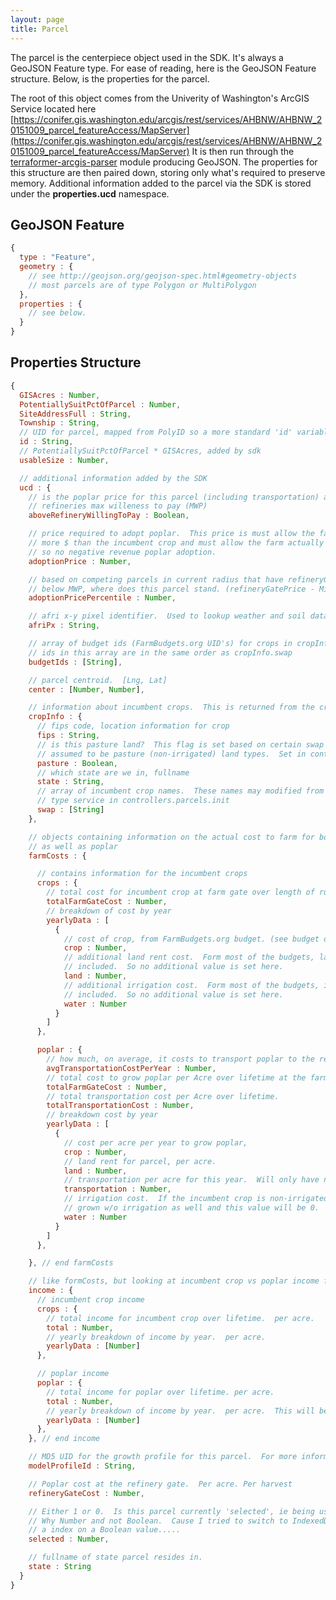 ```yaml
---
layout: page
title: Parcel
---
```


The parcel is the centerpiece object used in the SDK.  It's always a GeoJSON Feature type.
For ease of reading, here is the GeoJSON Feature structure.  Below, is the properties
for the parcel.

The root of this object comes from the Univerity of Washington's ArcGIS Service located
here [https://conifer.gis.washington.edu/arcgis/rest/services/AHBNW/AHBNW_20151009_parcel_featureAccess/MapServer](https://conifer.gis.washington.edu/arcgis/rest/services/AHBNW/AHBNW_20151009_parcel_featureAccess/MapServer)
It is then run through the [terraformer-arcgis-parser](https://www.npmjs.com/package/terraformer-arcgis-parser)
module producing GeoJSON.  The properties for this structure are then paired down, storing
only what's required to preserve memory.  Additional information added to the parcel via the SDK
is stored under the **properties.ucd** namespace. 

## GeoJSON Feature

```js
{
  type : "Feature",
  geometry : {
    // see http://geojson.org/geojson-spec.html#geometry-objects
    // most parcels are of type Polygon or MultiPolygon
  },
  properties : {
    // see below.
  }
}
```

## Properties Structure

```js
{
  GISAcres : Number,
  PotentiallySuitPctOfParcel : Number,
  SiteAddressFull : String,
  Township : String,
  // UID for parcel, mapped from PolyID so a more standard 'id' variable could be used
  id : String,
  // PotentiallySuitPctOfParcel * GISAcres, added by sdk
  usableSize : Number,

  // additional information added by the SDK
  ucd : {
    // is the poplar price for this parcel (including transportation) above the 
    // refineries max willeness to pay (MWP)
    aboveRefineryWillingToPay : Boolean,

    // price required to adopt poplar.  This price is must allow the farm to make
    // more $ than the incumbent crop and must allow the farm actually make money.
    // so no negative revenue poplar adoption.
    adoptionPrice : Number,

    // based on competing parcels in current radius that have refineryGatePrice 
    // below MWP, where does this parcel stand. (refineryGatePrice - Min) / (Max - Min)
    adoptionPricePercentile : Number,

    // afri x-y pixel identifier.  Used to lookup weather and soil data.
    afriPx : String,

    // array of budget ids (FarmBudgets.org UID's) for crops in cropInfo.swap.  The
    // ids in this array are in the same order as cropInfo.swap
    budgetIds : [String],

    // parcel centroid.  [Lng, Lat]
    center : [Number, Number],

    // information about incumbent crops.  This is returned from the crop type service
    cropInfo : {
      // fips code, location information for crop
      fips : String,
      // is this pasture land?  This flag is set based on certain swap types which are
      // assumed to be pasture (non-irrigated) land types.  Set in controllers.parcels.init
      pasture : Boolean,
      // which state are we in, fullname
      state : String,
      // array of incumbent crop names.  These names may modified from the returned crop
      // type service in controllers.parcels.init
      swap : [String]
    },

    // objects containing information on the actual cost to farm for both incumbent crops
    // as well as poplar
    farmCosts : {

      // contains information for the incumbent crops
      crops : {
        // total cost for incumbent crop at farm gate over length of run (per Acre).
        totalFarmGateCost : Number,
        // breakdown of cost by year
        yearlyData : [
          {
            // cost of crop, from FarmBudgets.org budget. (see budget object)
            crop : Number,
            // additional land rent cost.  Form most of the budgets, land rent has been
            // included.  So no additional value is set here.
            land : Number,
            // additional irrigation cost.  Form most of the budgets, irrigation cost has been
            // included.  So no additional value is set here.
            water : Number
          }
        ]
      },

      poplar : {
        // how much, on average, it costs to transport poplar to the refinery.  Mg/Acre.
        avgTransportationCostPerYear : Number,
        // total cost to grow poplar per Acre over lifetime at the farm gate.
        totalFarmGateCost : Number,
        // total transportation cost per Acre over lifetime.
        totalTransportationCost : Number,
        // breakdown cost by year
        yearlyData : [
          {
            // cost per acre per year to grow poplar,
            crop : Number,
            // land rent for parcel, per acre.
            land : Number,
            // transportation per acre for this year.  Will only have non-zero value on harvest years.
            transportation : Number,
            // irrigation cost.  If the incumbent crop is non-irrigated, then the poplar will be 
            // grown w/o irrigation as well and this value will be 0.  per acre per year.
            water : Number
          }
        ]
      },

    }, // end farmCosts

    // like formCosts, but looking at incumbent crop vs poplar income for the parcel.
    income : {
      // incumbent crop income
      crops : {
        // total income for incumbent crop over lifetime.  per acre.
        total : Number,
        // yearly breakdown of income by year.  per acre.
        yearlyData : [Number]
      },

      // poplar income
      poplar : {
        // total income for poplar over lifetime. per acre.
        total : Number,
        // yearly breakdown of income by year.  per acre.  This will be 0 on non-harvest years.
        yearlyData : [Number]
      },
    }, // end income

    // MD5 UID for the growth profile for this parcel.  For more information see the Growth Profile Object.
    modelProfileId : String,

    // Poplar cost at the refinery gate.  Per acre. Per harvest
    refineryGateCost : Number,

    // Either 1 or 0.  Is this parcel currently 'selected', ie being used by the refinery.  
    // Why Number and not Boolean.  Cause I tried to switch to IndexedDB and I couldn't build
    // a index on a Boolean value.....
    selected : Number,

    // fullname of state parcel resides in.
    state : String
  }
}
```